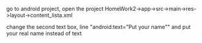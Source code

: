 go to android project, open the project HomeWork2->app->src->main->res->layout->content_lista.xml

change the second text box, line "android:text="Put your name"" and put your real name instead of text